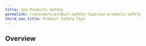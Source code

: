 ```yaml
---
title: Use Products Safely
permalink: /consumers/product-safety-tips/use-products-safely
third_nav_title: Product Safety Tips
---
```

## Overview


